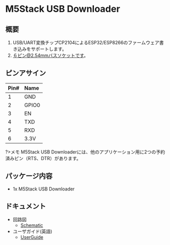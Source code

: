 # M5Stack USB Downloader

## 概要

1. USB/UART変換チップCP2104によるESP32/ESP8266のファームウェア書き込みをサポートします。
2. ６ピン@2.54mmバスソケットです。

## ピンアサイン

|          Pin#         |           Name            |
| :---------------------|:------------------------- |
|           1           |           GND             |
|           2           |           GPIO0           |
|           3           |           EN              |
|           4           |           TXD             |
|           5           |           RXD             |
|           6           |           3.3V            |

?>メモ M5Stack USB Downloaderには、他のアプリケーション用に2つの予約済みピン（RTS、DTR）があります。

## パッケージ内容

- 1x M5Stack USB Downloader

## ドキュメント

- 回路図
  - [Schematic](https://github.com/watson8544/M5Stack-UserGuide/blob/master/TOOLS_DOCS/USBtool.pdf)
- ユーザガイド(英語)
  - [UserGuide](https://github.com/watson8544/M5Stack-UserGuide/blob/master/TOOLS_DOCS/M5Stack-USB-Downloader-UserGuide.md)

<!-- <figure>
    <img src="assets/img/product_pics/units/M5GO_Unit_moisture.jpg" height="50" width="49">
</figure> -->